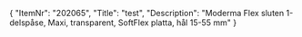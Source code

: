 {
  "ItemNr": "202065",
  "Title": "test",
  "Description": "Moderma Flex sluten 1-delspåse, Maxi, transparent, SoftFlex platta, hål 15-55 mm"
}